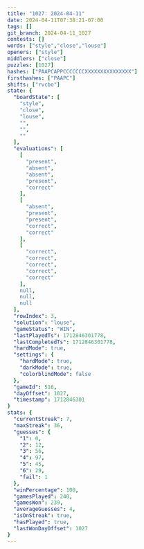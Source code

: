 ```yaml
---
title: "1027: 2024-04-11"
date: 2024-04-11T07:38:21-07:00
tags: []
git_branch: 2024-04-11_1027
contests: []
words: ["style","close","louse"]
openers: ["style"]
middlers: ["close"]
puzzles: [1027]
hashes: ["PAAPCAPPCCCCCCCXXXXXXXXXXXXXXX"]
firsthashes: ["PAAPC"]
shifts: ["rvcbo"]
state: {
  "boardState": [
    "style",
    "close",
    "louse",
    "",
    "",
    ""
  ],
  "evaluations": [
    [
      "present",
      "absent",
      "absent",
      "present",
      "correct"
    ],
    [
      "absent",
      "present",
      "present",
      "correct",
      "correct"
    ],
    [
      "correct",
      "correct",
      "correct",
      "correct",
      "correct"
    ],
    null,
    null,
    null
  ],
  "rowIndex": 3,
  "solution": "louse",
  "gameStatus": "WIN",
  "lastPlayedTs": 1712846301778,
  "lastCompletedTs": 1712846301778,
  "hardMode": true,
  "settings": {
    "hardMode": true,
    "darkMode": true,
    "colorblindMode": false
  },
  "gameId": 516,
  "dayOffset": 1027,
  "timestamp": 1712846301
}
stats: {
  "currentStreak": 7,
  "maxStreak": 36,
  "guesses": {
    "1": 0,
    "2": 12,
    "3": 56,
    "4": 97,
    "5": 45,
    "6": 29,
    "fail": 1
  },
  "winPercentage": 100,
  "gamesPlayed": 240,
  "gamesWon": 239,
  "averageGuesses": 4,
  "isOnStreak": true,
  "hasPlayed": true,
  "lastWonDayOffset": 1027
}
---
```

<!-- more -->
